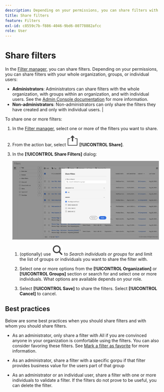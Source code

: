 ```yaml
---
description: Depending on your permissions, you can share filters with your whole organization, groups, or individual users.
title: Share filters
feature: Filters
exl-id: c8559c7b-f886-4046-9bd6-80778882afcc
role: User
---
```

# Share filters

In the [Filter manager](manage-filters.md), you can share filters. Depending on your permissions, you can share filters with your whole organization, groups, or individual users: 

* **Administrators**: Administrators can share filters with the whole organization, with groups within an organization, and with individual users. See the [Admin Console documentation](https://helpx.adobe.com/enterprise/using/manage-products.html) for more information. 
* **Non-administrators**: Non-administrators can only share the filters they have created and only with individual users. |

To share one or more filters:

1. In the [Filter manager](manage-filters.md), select one or more of the filters you want to share.
1. From the action bar, select ![Share](/help/assets/icons/ShareLight.svg) **[!UICONTROL Share]**.
1. In the **[!UICONTROL Share Filters]** dialog:
   
   ![Share Filters dialog](assets/share-filter-dialog.png)

   1. (optionally) use ![Search](/help/assets/icons/Search.svg) to *Search individuals or groups* for and limit the list of groups or individuals you want to share the filter with.
   
   1. Select one or more options from the **[!UICONTROL Organization]** or **[!UICONTROL Groups]** section or search for and select one or more individuals. What options are available depends on your role.

   1. Select **[!UICONTROL Save]** to share the filters. Select **[!UICONTROL Cancel]** to cancel.

## Best practices

Below are some best practices when you should share filters and with whom you should share filters.

* As an administrator, only share a filter with All if you are convinced anyone in your organization is comfortable using the filters. You can also consider favoring these filters. See [Mark a filter as favorite](filters-favorite.md) for more information.

* As an administrator, share a filter with a specific gorpu if that filter provides business value for the users part of that group

* As an administrator or an individual user, share a filter with one or more individuals to validate a filter. If the filters do not prove to be useful, you can delete the filter.  
